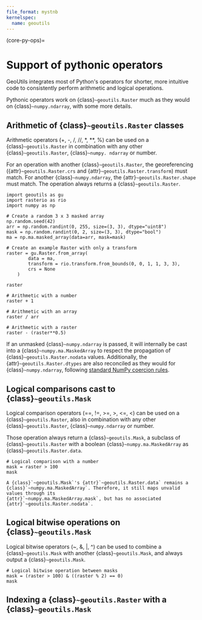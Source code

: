```yaml
---
file_format: mystnb
kernelspec:
  name: geoutils
---
```


(core-py-ops)=
# Support of pythonic operators

GeoUtils integrates most of Python's operators for shorter, more intuitive code to consistently perform arithmetic and logical operations.
 
Pythonic operators work on {class}`~geoutils.Raster` much as they would on {class}`~numpy.ndarray`, with some more details.

## Arithmetic of {class}`~geoutils.Raster` classes

Arithmetic operators (+, -, /, //, *, **, %) can be used on a {class}`~geoutils.Raster` in combination with any other {class}`~geoutils.Raster`, {class}`~numpy.
ndarray` or number.

For an operation with another {class}`~geoutils.Raster`, the georeferencing ({attr}`~geoutils.Raster.crs` and {attr}`~geoutils.Raster.transform`) must match. 
For another {class}`~numpy.ndarray`, the {attr}`~geoutils.Raster.shape` must match. The operation always returns a {class}`~geoutils.Raster`.

```{code-cell} ipython3
import geoutils as gu
import rasterio as rio
import numpy as np

# Create a random 3 x 3 masked array
np.random.seed(42)
arr = np.random.randint(0, 255, size=(3, 3), dtype="uint8")
mask = np.random.randint(0, 2, size=(3, 3), dtype="bool")
ma = np.ma.masked_array(data=arr, mask=mask)

# Create an example Raster with only a transform
raster = gu.Raster.from_array(
        data = ma,
        transform = rio.transform.from_bounds(0, 0, 1, 1, 3, 3),
        crs = None
    )

raster
```

```{code-cell} ipython3
# Arithmetic with a number
raster + 1
```

```{code-cell} ipython3
# Arithmetic with an array
raster / arr

```
```{code-cell} ipython3
# Arithmetic with a raster
raster - (raster**0.5)
```

If an unmasked {class}`~numpy.ndarray` is passed, it will internally be cast into a {class}`~numpy.ma.MaskedArray` to respect the propagation of 
{class}`~geoutils.Raster.nodata` values. Additionally, the {attr}`~geoutils.Raster.dtypes` are also reconciled as they would for {class}`~numpy.ndarray`, 
following [standard NumPy coercion rules](https://numpy.org/doc/stable/reference/generated/numpy.find_common_type.html).

## Logical comparisons cast to {class}`~geoutils.Mask`

Logical comparison operators (==, !=, >=, >, <=, <) can be used on a {class}`~geoutils.Raster`, also in combination with any other {class}`~geoutils.Raster`, 
{class}`~numpy.ndarray` or number.

Those operation always return a {class}`~geoutils.Mask`, a subclass of {class}`~geoutils.Raster` with a boolean {class}`~numpy.ma.MaskedArray` 
as {class}`~geoutils.Raster.data`.

```{code-cell} ipython3
# Logical comparison with a number
mask = raster > 100
mask
```

```{note}
A {class}`~geoutils.Mask`'s {attr}`~geoutils.Raster.data` remains a {class}`~numpy.ma.MaskedArray`. Therefore, it still maps unvalid values through its 
{attr}`~numpy.ma.MaskedArray.mask`, but has no associated {attr}`~geoutils.Raster.nodata`.
```

## Logical bitwise operations on {class}`~geoutils.Mask`

Logical bitwise operators (~, &, |, ^) can be used to combine a {class}`~geoutils.Mask` with another {class}`~geoutils.Mask`, and always output a {class}`~geoutils.Mask`.

```{code-cell} ipython3
# Logical bitwise operation between masks
mask = (raster > 100) & ((raster % 2) == 0)
mask
```

## Indexing a {class}`~geoutils.Raster` with a {class}`~geoutils.Mask`
